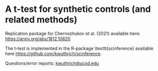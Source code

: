 # A t-test for synthetic controls (and related methods)

Replication package for Chernozhukov et al. (2021) available here: https://arxiv.org/abs/1812.10820

The t-test is implemented in the R-package \texttt{scinference} available here https://github.com/kwuthrich/scinference.

Questions/error reports: kwuthrich@ucsd.edu